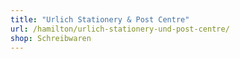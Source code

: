 ```yaml
---
title: "Urlich Stationery & Post Centre"
url: /hamilton/urlich-stationery-und-post-centre/
shop: Schreibwaren
---
```

